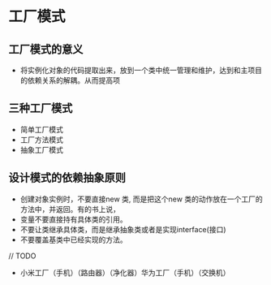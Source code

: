# 工厂模式
## 工厂模式的意义
* 将实例化对象的代码提取出来，放到一个类中统一管理和维护，达到和主项目的依赖关系的解耦。从而提高项
## 三种工厂模式
* 简单工厂模式
* 工厂方法模式
* 抽象工厂模式
## 设计模式的依赖抽象原则
* 创建对象实例时，不要直接new 类, 而是把这个new 类的动作放在一个工厂的方法中，并返回。有的书上说，
* 变量不要直接持有具体类的引用。
* 不要让类继承具体类，而是继承抽象类或者是实现interface(接口)
* 不要覆盖基类中已经实现的方法。

// TODO
* 小米工厂（手机）（路由器）（净化器）华为工厂（手机）（交换机）
